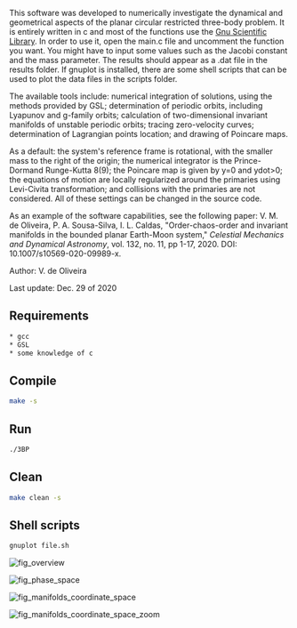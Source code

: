 This software was developed to numerically investigate the dynamical and geometrical aspects of the planar circular restricted three-body problem. It is entirely written in c and most of the functions use the [Gnu Scientific Library](https://www.gnu.org/software/gsl/). In order to use it, open the main.c file and uncomment the function you want. You might have to input some values such as the Jacobi constant and the mass parameter. The results should appear as a .dat file in the results folder. If gnuplot is installed, there are some shell scripts that can be used to plot the data files in the scripts folder.

The available tools include: numerical integration of solutions, using the methods provided by GSL; determination of periodic orbits, including Lyapunov and g-family orbits; calculation of two-dimensional invariant manifolds of unstable periodic orbits; tracing zero-velocity curves; determination of Lagrangian points location; and drawing of Poincare maps.

As a default: the system's reference frame is rotational, with the smaller mass to the right of the origin; the numerical integrator is the Prince-Dormand Runge-Kutta 8(9); the Poincare map is given by y=0 and ydot>0; the equations of motion are locally regularized around the primaries using Levi-Civita transformation; and collisions with the primaries are not considered. All of these settings can be changed in the source code.

As an example of the software capabilities, see the following paper: V. M. de Oliveira, P. A. Sousa-Silva, I. L. Caldas, "Order-chaos-order and invariant manifolds in the bounded planar Earth-Moon system," *Celestial Mechanics and Dynamical Astronomy*, vol. 132, no. 11, pp 1-17, 2020. DOI: 10.1007/s10569-020-09989-x.

Author: V. de Oliveira

Last update: Dec. 29 of 2020

## Requirements
```sh
* gcc
* GSL
* some knowledge of c
```

## Compile
```sh
make -s
```

## Run
```sh
./3BP
```

## Clean
```sh
make clean -s
```

## Shell scripts
```sh
gnuplot file.sh
```

![fig_overview](https://user-images.githubusercontent.com/52892492/103288957-d754ab00-49c4-11eb-9df5-57f29a20ed4b.png)

![fig_phase_space](https://user-images.githubusercontent.com/52892492/103288976-e0457c80-49c4-11eb-8cd2-1de7b88fb316.png)

![fig_manifolds_coordinate_space](https://user-images.githubusercontent.com/52892492/103288983-e3d90380-49c4-11eb-9562-15bdb4a4a7c3.png)

![fig_manifolds_coordinate_space_zoom](https://user-images.githubusercontent.com/52892492/103288986-e63b5d80-49c4-11eb-9258-3e972953ab68.png)

